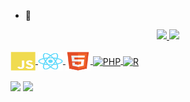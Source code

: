 - 🌱 

<div align="center">
  <a href="https://github.com/mcamilli">
  <img height="180em" src="https://github-readme-stats.vercel.app/api?username=mcamilli&show_icons=true&theme=dark&include_all_commits=true&count_private=true"/>
  <img height="180em" src="https://github-readme-stats.vercel.app/api/top-langs?username=mcamilli&layout=compact&langs_count=16&theme=dark"/>
    
   
  
</div>
  
<div style="display: inline_block"><br>
  <img align="center" alt="Js" height="30" width="40" src="https://raw.githubusercontent.com/devicons/devicon/master/icons/javascript/javascript-plain.svg">
  <img align="center" alt="React" height="30" width="40" src="https://raw.githubusercontent.com/devicons/devicon/master/icons/react/react-original.svg">
  <img align="center" alt="HTML" height="30" width="40" src="https://raw.githubusercontent.com/devicons/devicon/master/icons/html5/html5-original.svg">
  <img align="center" alt="PHP" height="30" width="40" src="https://cdn.jsdelivr.net/gh/devicons/devicon/icons/php/php-original.svg" /> 
   <img align="center" alt="R" height="30" width="40" src="https://cdn.jsdelivr.net/gh/devicons/devicon/icons/r/r-original.svg" /> 
 </div>
   <br/>
 <div > 
  <a href="https://instagram.com/camillimarcelo" target="_blank"><img src="https://img.shields.io/badge/-Instagram-%23E4405F?style=for-the-badge&logo=instagram&logoColor=white" target="_blank"></a>
  <a href="https://www.linkedin.com/in/marcelo-polizel-camilli-690b92a9/" target="_blank"><img src="https://img.shields.io/badge/-LinkedIn-%230077B5?style=for-the-badge&logo=linkedin&logoColor=white" target="_blank"></a> 
</div>
